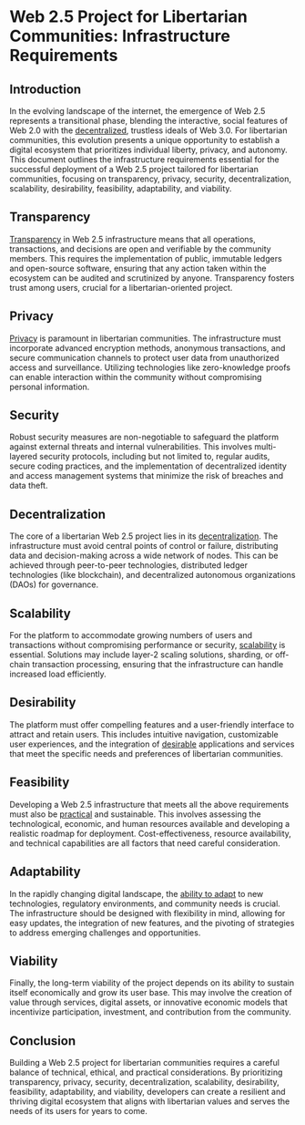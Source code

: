 # Web 2.5 Project for Libertarian Communities: Infrastructure Requirements


## Introduction

In the evolving landscape of the internet, the emergence of Web 2.5 represents a transitional phase, blending the interactive, social features of Web 2.0 with the [decentralized](/blockchain/README.md), trustless ideals of Web 3.0. For libertarian communities, this evolution presents a unique opportunity to establish a digital ecosystem that prioritizes individual liberty, privacy, and autonomy. This document outlines the infrastructure requirements essential for the successful deployment of a Web 2.5 project tailored for libertarian communities, focusing on transparency, privacy, security, decentralization, scalability, desirability, feasibility, adaptability, and viability.


## Transparency

[Transparency](Transparency.md) in Web 2.5 infrastructure means that all operations, transactions, and decisions are open and verifiable by the community members. This requires the implementation of public, immutable ledgers and open-source software, ensuring that any action taken within the ecosystem can be audited and scrutinized by anyone. Transparency fosters trust among users, crucial for a libertarian-oriented project.


## Privacy

[Privacy](Privacy.md) is paramount in libertarian communities. The infrastructure must incorporate advanced encryption methods, anonymous transactions, and secure communication channels to protect user data from unauthorized access and surveillance. Utilizing technologies like zero-knowledge proofs can enable interaction within the community without compromising personal information.


## Security

Robust security measures are non-negotiable to safeguard the platform against external threats and internal vulnerabilities. This involves multi-layered security protocols, including but not limited to, regular audits, secure coding practices, and the implementation of decentralized identity and access management systems that minimize the risk of breaches and data theft.


## Decentralization

The core of a libertarian Web 2.5 project lies in its [decentralization](./Decentralization.md). The infrastructure must avoid central points of control or failure, distributing data and decision-making across a wide network of nodes. This can be achieved through peer-to-peer technologies, distributed ledger technologies (like blockchain), and decentralized autonomous organizations (DAOs) for governance.


## Scalability

For the platform to accommodate growing numbers of users and transactions without compromising performance or security, [scalability](Scalability.md) is essential. Solutions may include layer-2 scaling solutions, sharding, or off-chain transaction processing, ensuring that the infrastructure can handle increased load efficiently.


## Desirability

The platform must offer compelling features and a user-friendly interface to attract and retain users. This includes intuitive navigation, customizable user experiences, and the integration of [desirable](Desirability.md) applications and services that meet the specific needs and preferences of libertarian communities.


## Feasibility

Developing a Web 2.5 infrastructure that meets all the above requirements must also be [practical](Feasibility.md) and sustainable. This involves assessing the technological, economic, and human resources available and developing a realistic roadmap for deployment. Cost-effectiveness, resource availability, and technical capabilities are all factors that need careful consideration.


## Adaptability

In the rapidly changing digital landscape, the [ability to adapt](Adaptability.md) to new technologies, regulatory environments, and community needs is crucial. The infrastructure should be designed with flexibility in mind, allowing for easy updates, the integration of new features, and the pivoting of strategies to address emerging challenges and opportunities.


## Viability

Finally, the long-term viability of the project depends on its ability to sustain itself economically and grow its user base. This may involve the creation of value through services, digital assets, or innovative economic models that incentivize participation, investment, and contribution from the community.


## Conclusion

Building a Web 2.5 project for libertarian communities requires a careful balance of technical, ethical, and practical considerations. By prioritizing transparency, privacy, security, decentralization, scalability, desirability, feasibility, adaptability, and viability, developers can create a resilient and thriving digital ecosystem that aligns with libertarian values and serves the needs of its users for years to come.
